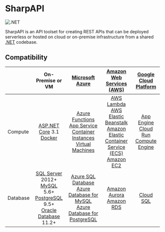 # SharpAPI

![.NET](https://github.com/jonathanpotts/SharpAPI/workflows/.NET/badge.svg)

SharpAPI is an API toolset for creating REST APIs that can be deployed serverless or hosted on cloud or on-premise infrastructure from a shared [.NET](https://dot.net/) codebase.

## Compatibility

|  | On-Premise or VM | [Microsoft Azure](https://azure.microsoft.com/) | [Amazon Web Services (AWS)](https://aws.amazon.com/) | [Google Cloud Platform](https://cloud.google.com/) |
| :- | :-: | :-: | :-: | :-: |
| Compute | [ASP.NET Core](https://dotnet.microsoft.com/apps/aspnet/) 3.1 <br> [Docker](https://www.docker.com/) | [Azure Functions](https://azure.microsoft.com/services/functions/) <br> [App Service](https://azure.microsoft.com/services/app-service/) <br> [Container Instances](https://azure.microsoft.com/services/container-instances/) <br> [Virtual Machines](https://azure.microsoft.com/services/virtual-machines/) | [AWS Lambda](https://aws.amazon.com/lambda/) <br> [AWS Elastic Beanstalk](https://aws.amazon.com/elasticbeanstalk/) <br> [Amazon Elastic Container Service (ECS)](https://aws.amazon.com/ecs/) <br> [Amazon EC2](https://aws.amazon.com/ec2/) | [App Engine](https://cloud.google.com/appengine/) <br> [Cloud Run](https://cloud.google.com/run/) <br> [Compute Engine](https://cloud.google.com/compute/) |
| Database | [SQL Server](https://www.microsoft.com/sql-server/) 2012+ <br> [MySQL](https://www.mysql.com/) 5.6+ <br> [PostgreSQL](https://www.postgresql.org/) 9.5+ <br> [Oracle Database](https://www.oracle.com/database/) 11.2+ | [Azure SQL Database](https://azure.microsoft.com/services/sql-database/) <br> [Azure Database for MySQL](https://azure.microsoft.com/services/mysql/) <br> [Azure Database for PostgreSQL](https://azure.microsoft.com/services/postgresql/) <br>  | [Amazon Aurora](https://aws.amazon.com/rds/aurora/) <br> [Amazon RDS](https://aws.amazon.com/rds/) | [Cloud SQL](https://cloud.google.com/sql) |
